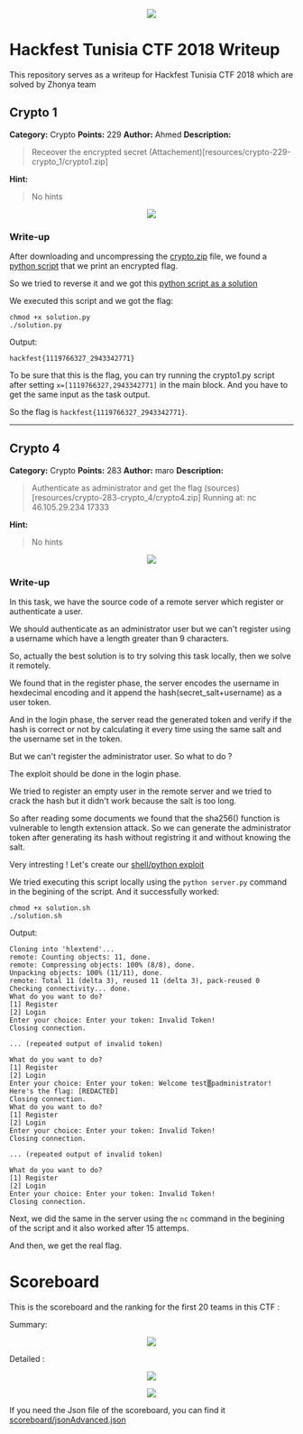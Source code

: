 <p align="center">
<img src="logo.png"/>
</p>

# Hackfest Tunisia CTF 2018 Writeup
This repository serves as a writeup for Hackfest Tunisia CTF 2018 which are solved by Zhonya team

## Crypto 1

**Category:** Crypto
**Points:** 229
**Author:** Ahmed
**Description:**

>Receover the encrypted secret 
>(Attachement)[resources/crypto-229-crypto_1/crypto1.zip]


**Hint:**

> No hints

<p align="center">
<img src="resources/crypto-229-crypto_1/_description.PNG"/>
</p>

### Write-up
After downloading and uncompressing the [crypto.zip](resources/crypto-229-crypto_1/crypto1.zip) file, we found a [python script](resources/crypto-229-crypto_1/crypto1.py) that we print an encrypted flag.

So we tried to reverse it and we got this [python script as a solution](resources/crypto-229-crypto_1/solution.py)

We executed this script and we got the flag:
```
chmod +x solution.py
./solution.py
```

Output:
```
hackfest{1119766327_2943342771}
```

To be sure that this is the flag, you can try running the crypto1.py script after setting ```x=[1119766327,2943342771]``` in the main block. And you have to get the same input as the task output.

So the flag is ```hackfest{1119766327_2943342771}```.
___





## Crypto 4

**Category:** Crypto
**Points:** 283
**Author:** maro
**Description:**

>Authenticate as administrator and get the flag
>(sources)[resources/crypto-283-crypto_4/crypto4.zip]
>Running at: 
>nc 46.105.29.234 17333


**Hint:**

> No hints

<p align="center">
<img src="resources/crypto-283-crypto_4/_description.PNG"/>
</p>

### Write-up
In this task, we have the source code of a remote server which register or authenticate a user.

We should authenticate as an administrator user but we can't register using a username which have a length greater than 9 characters.

So, actually the best solution is to try solving this task locally, then we solve it remotely.

We found that in the register phase, the server encodes the username in hexdecimal encoding and it append the hash(secret_salt+username) as a user token.

And in the login phase, the server read the generated token and verify if the hash is correct or not by calculating it every time using the same salt and the username set in the token.

But we can't register the administrator user. So what to do ?

The exploit should be done in the login phase.

We tried to register an empty user in the remote server and we tried to crack the hash but it didn't work because the salt is too long.

So after reading some documents we found that the sha256() function is vulnerable to length extension attack. So we can generate the administrator token after generating its hash without registring it and without knowing the salt.

Very intresting ! Let's create our [shell/python exploit](resources/crypto-283-crypto_4/solution.sh)

We tried executing this script locally using the ```python server.py``` command in the begining of the script. And it successfully worked:
```
chmod +x solution.sh
./solution.sh
```

Output:
```
Cloning into 'hlextend'...
remote: Counting objects: 11, done.
remote: Compressing objects: 100% (8/8), done.
Unpacking objects: 100% (11/11), done.
remote: Total 11 (delta 3), reused 11 (delta 3), pack-reused 0
Checking connectivity... done.
What do you want to do?
[1] Register
[2] Login
Enter your choice: Enter your token: Invalid Token!
Closing connection.

... (repeated output of invalid token)

What do you want to do?
[1] Register
[2] Login
Enter your choice: Enter your token: Welcome test▒padministrator!
Here's the flag: [REDACTED]
Closing connection.
What do you want to do?
[1] Register
[2] Login
Enter your choice: Enter your token: Invalid Token!
Closing connection.

... (repeated output of invalid token)

What do you want to do?
[1] Register
[2] Login
Enter your choice: Enter your token: Invalid Token!
Closing connection.
```

Next, we did the same in the server using the ```nc``` command in the begining of the script and it also worked after 15 attemps.

And then, we get the real flag.













# Scoreboard

This is the scoreboard and the ranking for the first 20 teams in this CTF :

Summary:

<p align="center">
<img src="scoreboard/ALL.PNG"/>
</p>

Detailed :

<p align="center">
<img src="scoreboard/1.PNG"/>
</p>
<p align="center">
<img src="scoreboard/2.PNG"/>
</p>

If you need the Json file of the scoreboard, you can find it [scoreboard/jsonAdvanced.json](here)

